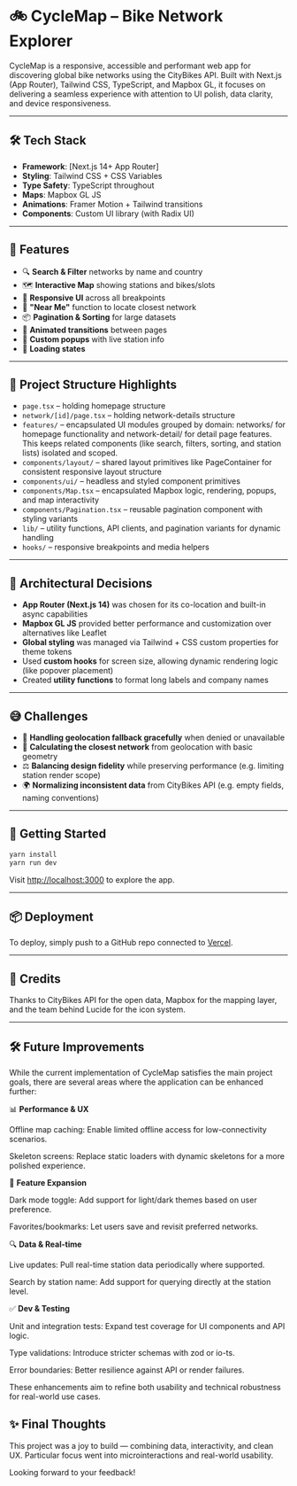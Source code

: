 # 🚲 CycleMap – Bike Network Explorer

CycleMap is a responsive, accessible and performant web app for discovering global bike networks using the CityBikes API. Built with Next.js (App Router), Tailwind CSS, TypeScript, and Mapbox GL, it focuses on delivering a seamless experience with attention to UI polish, data clarity, and device responsiveness.

---

## 🛠 Tech Stack

- **Framework**: \[Next.js 14+ App Router]
- **Styling**: Tailwind CSS + CSS Variables
- **Type Safety**: TypeScript throughout
- **Maps**: Mapbox GL JS
- **Animations**: Framer Motion + Tailwind transitions
- **Components**: Custom UI library (with Radix UI)

---

## 🚀 Features

- 🔍 **Search & Filter** networks by name and country
- 🗺️ **Interactive Map** showing stations and bikes/slots
- 📱 **Responsive UI** across all breakpoints
- 📍 **"Near Me"** function to locate closest network
- 📦 **Pagination & Sorting** for large datasets
- 🔄 **Animated transitions** between pages
- 🎨 **Custom popups** with live station info
- 🧠 **Loading states**

---

## 📁 Project Structure Highlights

- `page.tsx` – holding homepage structure
- `network/[id]/page.tsx` – holding network-details structure
- `features/` – encapsulated UI modules grouped by domain: networks/ for homepage functionality and network-detail/ for detail page features. This keeps related components (like search, filters, sorting, and station lists) isolated and scoped.
- `components/layout/` – shared layout primitives like PageContainer for consistent responsive layout structure
- `components/ui/` – headless and styled component primitives
- `components/Map.tsx` – encapsulated Mapbox logic, rendering, popups, and map interactivity
- `components/Pagination.tsx` – reusable pagination component with styling variants
- `lib/` – utility functions, API clients, and pagination variants for dynamic handling
- `hooks/` – responsive breakpoints and media helpers

---

## 🧱 Architectural Decisions

- **App Router (Next.js 14)** was chosen for its co-location and built-in async capabilities
- **Mapbox GL JS** provided better performance and customization over alternatives like Leaflet
- **Global styling** was managed via Tailwind + CSS custom properties for theme tokens
- Used **custom hooks** for screen size, allowing dynamic rendering logic (like popover placement)
- Created **utility functions** to format long labels and company names

---

## 😅 Challenges

- 🔄 **Handling geolocation fallback gracefully** when denied or unavailable
- 🧭 **Calculating the closest network** from geolocation with basic geometry
- ⚖️ **Balancing design fidelity** while preserving performance (e.g. limiting station render scope)
- 🌍 **Normalizing inconsistent data** from CityBikes API (e.g. empty fields, naming conventions)

---

## 🧪 Getting Started

```bash
yarn install
yarn run dev
```

Visit [http://localhost:3000](http://localhost:3000) to explore the app.

---

## 📦 Deployment

To deploy, simply push to a GitHub repo connected to [Vercel](https://vercel.com).

---

## 🙌 Credits

Thanks to CityBikes API for the open data, Mapbox for the mapping layer, and the team behind Lucide for the icon system.

---

## 🛠️ Future Improvements

While the current implementation of CycleMap satisfies the main project goals, there are several areas where the application can be enhanced further:

📊 **Performance & UX**

Offline map caching: Enable limited offline access for low-connectivity scenarios.

Skeleton screens: Replace static loaders with dynamic skeletons for a more polished experience.

🔧 **Feature Expansion**

Dark mode toggle: Add support for light/dark themes based on user preference.

Favorites/bookmarks: Let users save and revisit preferred networks.

🔍 **Data & Real-time**

Live updates: Pull real-time station data periodically where supported.

Search by station name: Add support for querying directly at the station level.

✅ **Dev & Testing**

Unit and integration tests: Expand test coverage for UI components and API logic.

Type validations: Introduce stricter schemas with zod or io-ts.

Error boundaries: Better resilience against API or render failures.

These enhancements aim to refine both usability and technical robustness for real-world use cases.

## ✨ Final Thoughts

This project was a joy to build — combining data, interactivity, and clean UX. Particular focus went into microinteractions and real-world usability.

Looking forward to your feedback!
